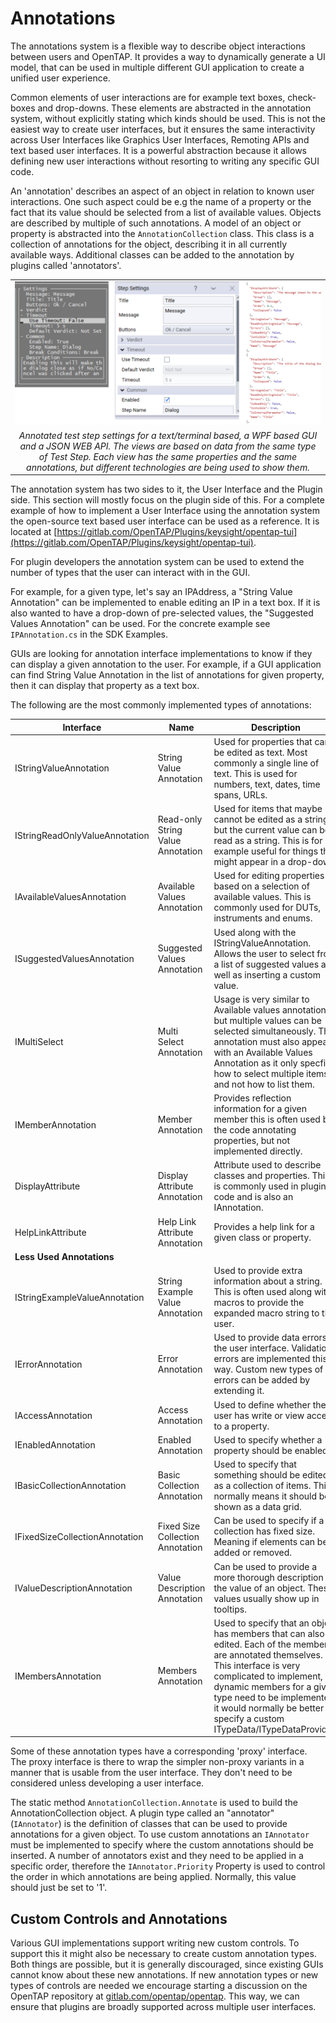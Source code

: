 Annotations
=============================

The annotations system is a flexible way to describe object interactions between users and OpenTAP. It provides a way to dynamically generate a UI model, that can be used in multiple different GUI application to create a unified user experience. 

Common elements of user interactions are for example text boxes, check-boxes and drop-downs. These elements are abstracted in the annotation system, without explicitly stating which kinds should be used. This is not the easiest way to create user interfaces, but it ensures the same interactivity across User Interfaces like Graphics User Interfaces, Remoting APIs and text based user interfaces. It is a powerful abstraction because it allows defining new user interactions without resorting to writing any specific GUI code. 

An 'annotation' describes an aspect of an object in relation to known user interactions. One such aspect could be e.g the name of a property or the fact that its value should be selected from a list of available values. Objects are described by multiple of such annotations. A model of an object or property is abstracted into the ```AnnotationCollection``` class. This class is a collection of annotations for the object, describing it in all currently available ways. Additional classes can be added to the annotation by plugins called 'annotators'. 

||
| :-: |
|![](./annotated_step_settings.png)|
|*Annotated test step settings for a text/terminal based, a WPF based GUI and a JSON WEB API. The views are based on data from the same type of Test Step. Each view has the same properties and the same annotations, but different technologies are being used to show them.*|

The annotation system has two sides to it, the User Interface and the Plugin side. This section will mostly focus on the plugin side of this. For a complete example of how to implement a User Interface using the annotation system the open-source text based user interface can be used as a reference. It is located at [https://gitlab.com/OpenTAP/Plugins/keysight/opentap-tui](https://gitlab.com/OpenTAP/Plugins/keysight/opentap-tui).

For plugin developers the annotation system can be used to extend the number of types that the user can interact with in the GUI.

For example, for a given type, let's say an IPAddress, a "String Value Annotation" can be implemented to enable editing an IP in a text box. If it is also wanted to have a drop-down of pre-selected values, the "Suggested Values Annotation" can be used. For the concrete example see `IPAnnotation.cs` in the SDK Examples.

GUIs are looking for annotation interface implementations to know if they can display a given annotation to the user. For example, if a GUI application can find String Value Annotation in the list of annotations for given property, then it can display that property as a text box.   

The following are the most commonly implemented types of annotations:

| Interface | Name | Description |
| -------- | --------- | -------------------- |
| IStringValueAnnotation | String Value Annotation | Used for properties that can be edited as text. Most commonly a single line of text. This is used for numbers, text, dates, time spans, URLs. |
| IStringReadOnlyValueAnnotation | Read-only String Value Annotation | Used for items that maybe cannot be edited as a string, but the current value can be read as a string. This is for example useful for things that might appear in a drop-down. |
| IAvailableValuesAnnotation | Available Values Annotation | Used for editing properties based on a selection of available values. This is commonly used for DUTs, instruments and enums. |
| ISuggestedValuesAnnotation | Suggested Values Annotation | Used along with the IStringValueAnnotation. Allows the user to select from a list of suggested values as well as inserting a custom value. |  
| IMultiSelect | Multi Select Annotation | Usage is very similar to Available values annotation, but multiple values can be selected simultaneously. This annotation must also appear with an Available Values Annotation as it only specfies how to select multiple items and not how to list them. |
| IMemberAnnotation | Member Annotation | Provides reflection information for a given member this is often used by the code annotating properties, but not implemented directly. |
| DisplayAttribute | Display Attribute Annotation| Attribute used to describe classes and properties. This is commonly used in plugin code and is also an IAnnotation. | 
| HelpLinkAttribute | Help Link Attribute Annotation| Provides a help link for a given class or property. |
| **Less Used Annotations** |||
| IStringExampleValueAnnotation| String Example Value Annotation | Used to provide extra information about a string. This is often used along with macros to provide the expanded macro string to the user.|
| IErrorAnnotation | Error Annotation | Used to provide data errors to the user interface. Validation errors are implemented this way. Custom new types of errors can be added by extending it. |
| IAccessAnnotation | Access Annotation | Used to define whether the user has write or view access to a property. |
| IEnabledAnnotation | Enabled Annotation | Used to specify whether a property should be enabled |
| IBasicCollectionAnnotation | Basic Collection Annotation| Used to specify that something should be edited as a collection of items. This normally means it should be shown as a data grid. |
| IFixedSizeCollectionAnnotation | Fixed Size Collection Annotation | Can be used to specify if a collection has fixed size. Meaning if elements can be added or removed. |
| IValueDescriptionAnnotation | Value Description Annotation | Can be used to provide a more thorough description of the value of an object. These values usually show up in tooltips. |
| IMembersAnnotation | Members Annotation | Used to specify that an object has members that can also be edited. Each of the members are annotated themselves. This interface is very complicated to implement, if dynamic members for a given type need to be implemented, it would normally be better to specify a custom ITypeData/ITypeDataProvider. | 
 
 Some of these annotation types have a corresponding 'proxy' interface. The proxy interface is there to wrap the simpler non-proxy variants in a manner that is usable from the user interface. They don't need to be considered unless developing a user interface.
 
 The static method ```AnnotationCollection.Annotate``` is used to build the AnnotationCollection object. A plugin type called an "annotator" (```IAnnotator```) is the definition of classes that can be used to provide annotations for a given object. To use custom annotations an ```IAnnotator``` must be implemented to specify where the custom annotations should be inserted. A number of annotators exist and they need to be applied in a specific order, therefore the ```IAnnotator.Priority``` Property is used to control the order in which annotations are being applied. Normally, this value should just be set to '1'.
 
  
 ## Custom Controls and Annotations
 
 Various GUI implementations support writing new custom controls. To support this it might also be necessary to create custom annotation types. Both things are possible, but it is generally discouraged, since existing GUIs cannot know about these new annotations. If new annotation types or new types of controls are needed we encourage starting a discussion on the OpenTAP repository at [gitlab.com/opentap/opentap](https://gitlab.com/opentap/opentap). This way, we can ensure that plugins are broadly supported across multiple user interfaces. 